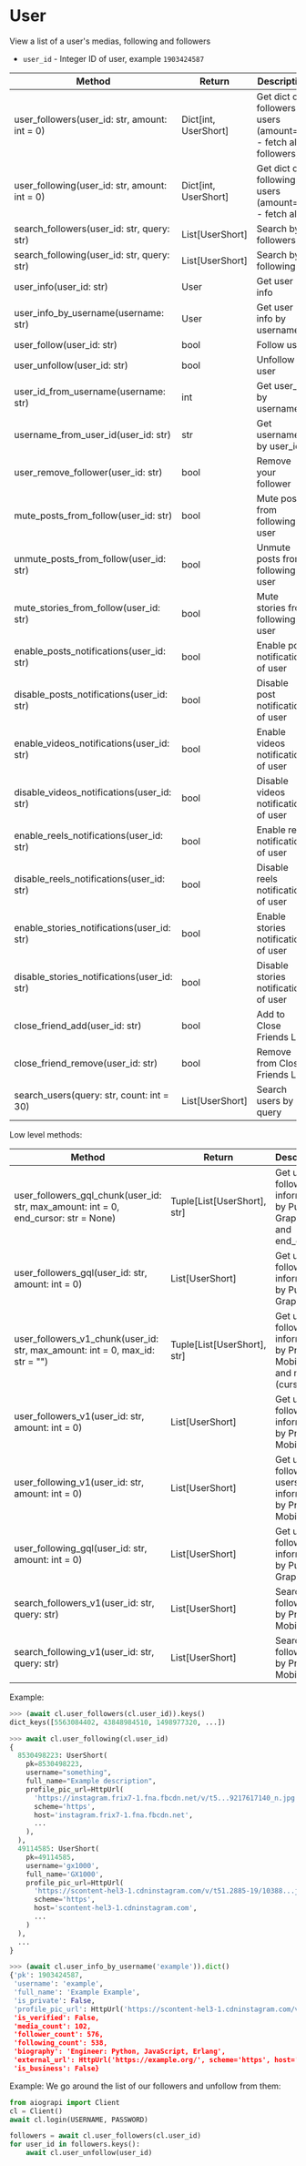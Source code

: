 # User

View a list of a user's medias, following and followers

* `user_id` - Integer ID of user, example `1903424587`

| Method                                        | Return                | Description                                                  |
|-----------------------------------------------|-----------------------|--------------------------------------------------------------|
| user_followers(user_id: str, amount: int = 0) | Dict\[int, UserShort] | Get dict of followers users (amount=0 - fetch all followers) |
| user_following(user_id: str, amount: int = 0) | Dict\[int, UserShort] | Get dict of following users (amount=0 - fetch all)           |
| search_followers(user_id: str, query: str)    | List[UserShort]       | Search by followers                                          |
| search_following(user_id: str, query: str)    | List[UserShort]       | Search by following                                          |
| user_info(user_id: str)                       | User                  | Get user info                                                |
| user_info_by_username(username: str)          | User                  | Get user info by username                                    |
| user_follow(user_id: str)                     | bool                  | Follow user                                                  |
| user_unfollow(user_id: str)                   | bool                  | Unfollow user                                                |
| user_id_from_username(username: str)          | int                   | Get user_id by username                                      |
| username_from_user_id(user_id: str)           | str                   | Get username by user_id                                      |
| user_remove_follower(user_id: str)            | bool                  | Remove your follower                                         |
| mute_posts_from_follow(user_id: str)          | bool                  | Mute posts from following user                               |
| unmute_posts_from_follow(user_id: str)        | bool                  | Unmute posts from following user                             |
| mute_stories_from_follow(user_id: str)        | bool                  | Mute stories from following user                             |
| enable_posts_notifications(user_id: str)      | bool                  | Enable post notifications of user                            |
| disable_posts_notifications(user_id: str)     | bool                  | Disable post notifications of user                           |
| enable_videos_notifications(user_id: str)     | bool                  | Enable videos notifications of user                          |
| disable_videos_notifications(user_id: str)    | bool                  | Disable videos notifications of user                         |
| enable_reels_notifications(user_id: str)      | bool                  | Enable reels notifications of user                           |
| disable_reels_notifications(user_id: str)     | bool                  | Disable reels notifications of user                          |
| enable_stories_notifications(user_id: str)    | bool                  | Enable stories notifications of user                         |
| disable_stories_notifications(user_id: str)   | bool                  | Disable stories notifications of user                        |
| close_friend_add(user_id: str)                | bool                  | Add to Close Friends List                                    |
| close_friend_remove(user_id: str)             | bool                  | Remove from Close Friends List                               |
| search_users(query: str, count: int = 30)     | List[UserShort]       | Search users by query                                         |

Low level methods:

| Method                                                                              | Return                      | Description                                                                |
|-------------------------------------------------------------------------------------|-----------------------------|----------------------------------------------------------------------------|
| user_followers_gql_chunk(user_id: str, max_amount: int = 0, end_cursor: str = None) | Tuple[List[UserShort], str] | Get user's followers information by Public Graphql API and end_cursor      |
| user_followers_gql(user_id: str, amount: int = 0)                                   | List[UserShort]             | Get user's followers information by Public Graphql API                     |
| user_followers_v1_chunk(user_id: str, max_amount: int = 0, max_id: str = "")        | Tuple[List[UserShort], str] | Get user's followers information by Private Mobile API and max_id (cursor) |
| user_followers_v1(user_id: str, amount: int = 0)                                    | List[UserShort]             | Get user's followers information by Private Mobile API                     |
| user_following_v1(user_id: str, amount: int = 0)                                    | List[UserShort]             | Get user's following users information by Private Mobile API               |
| user_following_gql(user_id: str, amount: int = 0)                                   | List[UserShort]             | Get user's following information by Public Graphql API                     |
| search_followers_v1(user_id: str, query: str)                                       | List[UserShort]             | Search by followers by Private Mobile API                                  |
| search_following_v1(user_id: str, query: str)                                       | List[UserShort]             | Search by following by Private Mobile API                                  |

Example:

``` python
>>> (await cl.user_followers(cl.user_id)).keys()
dict_keys([5563084402, 43848984510, 1498977320, ...])

>>> await cl.user_following(cl.user_id)
{
  8530498223: UserShort(
    pk=8530498223,
    username="something",
    full_name="Example description",
    profile_pic_url=HttpUrl(
      'https://instagram.frix7-1.fna.fbcdn.net/v/t5...9217617140_n.jpg',
      scheme='https',
      host='instagram.frix7-1.fna.fbcdn.net',
      ...
    ),
  ),
  49114585: UserShort(
    pk=49114585,
    username='gx1000',
    full_name='GX1000',
    profile_pic_url=HttpUrl(
      'https://scontent-hel3-1.cdninstagram.com/v/t51.2885-19/10388...jpg',
      scheme='https',
      host='scontent-hel3-1.cdninstagram.com',
      ...
    )
  ),
  ...
}

>>> (await cl.user_info_by_username('example')).dict()
{'pk': 1903424587,
 'username': 'example',
 'full_name': 'Example Example',
 'is_private': False,
 'profile_pic_url': HttpUrl('https://scontent-hel3-1.cdninstagram.com/v/t51.2885-19/s150x150/123884060_803537687159702_2508263208740189974_n.jpg?...', scheme='https', host='scontent-hel3-1.cdninstagram.com', tld='com', host_type='domain', ...'),
 'is_verified': False,
 'media_count': 102,
 'follower_count': 576,
 'following_count': 538,
 'biography': 'Engineer: Python, JavaScript, Erlang',
 'external_url': HttpUrl('https://example.org/', scheme='https', host='example.org', tld='com', host_type='domain', path='/'),
 'is_business': False}

```

Example: We go around the list of our followers and unfollow from them:

``` python
from aiograpi import Client
cl = Client()
await cl.login(USERNAME, PASSWORD)

followers = await cl.user_followers(cl.user_id)
for user_id in followers.keys():
    await cl.user_unfollow(user_id)
```
